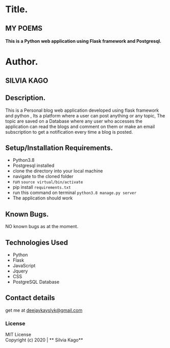 # Title.
## MY POEMS

#### This is a Python web application using Flask framework and Postgresql.

# Author.
## SILVIA KAGO

## Description.

This is a Personal blog web application developed using flask framework and python , Its a platform where a user can post anything or any topic, The topic are saved on a Database where any user who accesses the application can read the blogs and comment on them or make an email subscription to get a notification every time a blog is posted.

## Setup/Installation Requirements.

* Python3.8
* Postgresql installed
* clone the directory into your local machine
* navigate to the cloned folder 
* run `source virtual/bin/activate`
* pip install `requirements.txt`
* run this command on terminal `python3.8 manage.py server`
* The application should work

## Known Bugs.

NO known bugs as at the moment.

## Technologies Used

* Python
* Flask
* JavaScript
* Jquery
* CSS
* PostgreSQL Database

## Contact details

get me at deejaykayslyk@gmail.com

### License

MIT License <br>
Copyright (c) 2020 | ** Silvia Kago**

